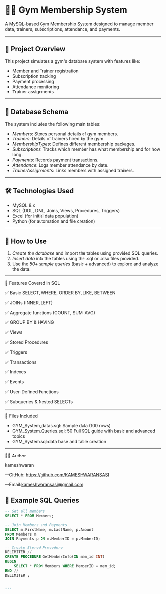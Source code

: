 
# 🏋‍♂ Gym Membership System

A MySQL-based Gym Membership System designed to manage member data, trainers, subscriptions, attendance, and payments.

---

## 📂 Project Overview

This project simulates a gym's database system with features like:

- Member and Trainer registration
- Subscription tracking
- Payment processing
- Attendance monitoring
- Trainer assignments

---

## 🧱 Database Schema

The system includes the following main tables:

- *Members*: Stores personal details of gym members.
- *Trainers*: Details of trainers hired by the gym.
- *MembershipTypes*: Defines different membership packages.
- *Subscriptions*: Tracks which member has what membership and for how long.
- *Payments*: Records payment transactions.
- *Attendance*: Logs member attendance by date.
- *TrainerAssignments*: Links members with assigned trainers.

---

## 🛠 Technologies Used

- MySQL 8.x
- SQL (DDL, DML, Joins, Views, Procedures, Triggers)
- Excel (for initial data population)
- Python (for automation and file creation)

---

## 🚀 How to Use

1. *Create the database* and import the tables using provided SQL queries.
2. *Insert data* into the tables using the .sql or .xlsx files provided.
3. Use the *50+ sample queries* (basic + advanced) to explore and analyze the data.

---


📑 Features Covered in SQL

✅ Basic SELECT, WHERE, ORDER BY, LIKE, BETWEEN

✅ JOINs (INNER, LEFT)

✅ Aggregate functions (COUNT, SUM, AVG)

✅ GROUP BY & HAVING

✅ Views

✅ Stored Procedures

✅ Triggers

✅ Transactions

✅ Indexes

✅ Events

✅ User-Defined Functions

✅ Subqueries & Nested SELECTs



---

📄 Files Included

- GYM_System_datas.sql: Sample data (100 rows)
- GYM_System_Queries.sql: 50  Full SQL guide with basic and advanced topics
- GYM_System.sql:data base and table creation


---

👨‍💻 Author

kameshwaran

--GitHub: https://github.com/KAMESHWARANSASI

--Email:kameshwaransasi@gmail.com


## 📘 Example SQL Queries

```sql
-- Get all members
SELECT * FROM Members;

-- Join Members and Payments
SELECT m.FirstName, m.LastName, p.Amount
FROM Members m
JOIN Payments p ON m.MemberID = p.MemberID;

-- Create Stored Procedure
DELIMITER //
CREATE PROCEDURE GetMemberInfo(IN mem_id INT)
BEGIN
    SELECT * FROM Members WHERE MemberID = mem_id;
END //
DELIMITER ;


---




